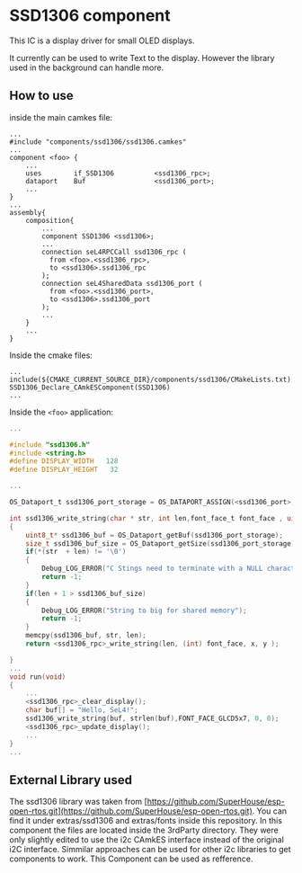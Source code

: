 # SSD1306 component

This IC is a display driver for small OLED displays.

It currently can be used to write Text to the display. However the library used in the background can handle more.

## How to use

inside the main camkes file:

```
...
#include "components/ssd1306/ssd1306.camkes"
...
component <foo> {
    ...
    uses        if_SSD1306          <ssd1306_rpc>;
    dataport    Buf                 <ssd1306_port>;
    ...
}
...
assembly{
    composition{
        ...
        component SSD1306 <ssd1306>;
        ...
        connection seL4RPCCall ssd1306_rpc (
          from <foo>.<ssd1306_rpc>,
          to <ssd1306>.ssd1306_rpc
        );
        connection seL4SharedData ssd1306_port (
          from <foo>.<ssd1306_port>,
          to <ssd1306>.ssd1306_port
        );
        ...
    }
    ...
}
```

Inside the cmake files:
```
...
include(${CMAKE_CURRENT_SOURCE_DIR}/components/ssd1306/CMakeLists.txt)
SSD1306_Declare_CAmkESComponent(SSD1306)
...
```

Inside the `<foo>` application:

```C
...

#include "ssd1306.h"
#include <string.h>
#define DISPLAY_WIDTH   128
#define DISPLAY_HEIGHT   32

...

OS_Dataport_t ssd1306_port_storage = OS_DATAPORT_ASSIGN(<ssd1306_port>);

int ssd1306_write_string(char * str, int len,font_face_t font_face , uint8_t x, uint8_t y)
{
    uint8_t* ssd1306_buf = OS_Dataport_getBuf(ssd1306_port_storage);
    size_t ssd1306_buf_size = OS_Dataport_getSize(ssd1306_port_storage);
    if(*(str  + len) != '\0')
    {
        Debug_LOG_ERROR("C Stings need to terminate with a NULL character");
        return -1;
    }
    if(len + 1 > ssd1306_buf_size)
    {
        Debug_LOG_ERROR("String to big for shared memory");
        return -1;
    }
    memcpy(ssd1306_buf, str, len);
    return <ssd1306_rpc>_write_string(len, (int) font_face, x, y );

}
...
void run(void)
{
    ...
    <ssd1306_rpc>_clear_display();
    char buf[] = "Hello, SeL4!";
    ssd1306_write_string(buf, strlen(buf),FONT_FACE_GLCD5x7, 0, 0);
    <ssd1306_rpc>_update_display();
    ...
}
...

```

## External Library used

The ssd1306 library was taken from [https://github.com/SuperHouse/esp-open-rtos.git](https://github.com/SuperHouse/esp-open-rtos.git).
You can find it under extras/ssd1306 and extras/fonts inside this repository.
In this component the files are located inside the 3rdParty directory.
They were only slightly edited to use the i2c CAmkES interface instead of the original i2C interface.
Simmilar approaches can be used for other i2c libraries to get components to work.
This Component can be used as refference.


